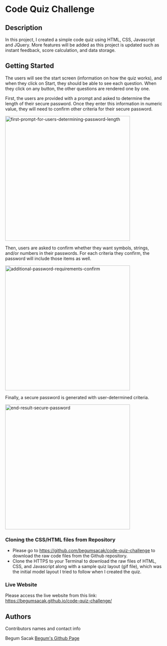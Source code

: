 # Code Quiz Challenge

## Description

In this project, I created a simple code quiz using HTML, CSS, Javascript and JQuery. More features will be added as this project is updated such as instant feedback, score calculation, and data storage. 

## Getting Started

The users will see the start screen (information on how the quiz works), and when they click on Start, they should be able to see each question. When they click on any button, the other questions are rendered one by one. 

First, the users are provided with a prompt and asked to determine the length of their secure password. Once they enter this information in numeric value, they will need to confirm other criteria for their secure password. 

<img width="400" alt="first-prompt-for-users-determining-password-length" src="https://user-images.githubusercontent.com/63175082/83811786-15ccf600-a680-11ea-96ae-1c1e3dd4bb30.png">

Then, users are asked to confirm whether they want symbols, strings, and/or numbers in their passwords. For each criteria they confirm, the password will include those items as well. 

<img width="400" alt="additional-password-requirements-confirm" src="https://user-images.githubusercontent.com/63175082/83812185-b1f6fd00-a680-11ea-8f41-40f73a78a4ba.png">

Finally, a secure password is generated with user-determined criteria. 

<img width="400" alt="end-result-secure-password" src="https://user-images.githubusercontent.com/63175082/83812313-eec2f400-a680-11ea-9863-5fddac72ed17.png">


### Cloning the CSS/HTML files from Repository

* Please go to https://github.com/begumsacak/code-quiz-challenge to download the raw code files from the Github repository. 
* Clone the HTTPS to your Terminal to download the raw files of HTML, CSS, and Javascript along with a sample quiz layout (gif file), which was the initial model layout I tried to follow when I created the quiz. 

### Live Website

Please access the live website from this link: https://begumsacak.github.io/code-quiz-challenge/

## Authors

Contributors names and contact info

Begum Sacak
[Begum's Github Page](https://github.com/begumsacak)
